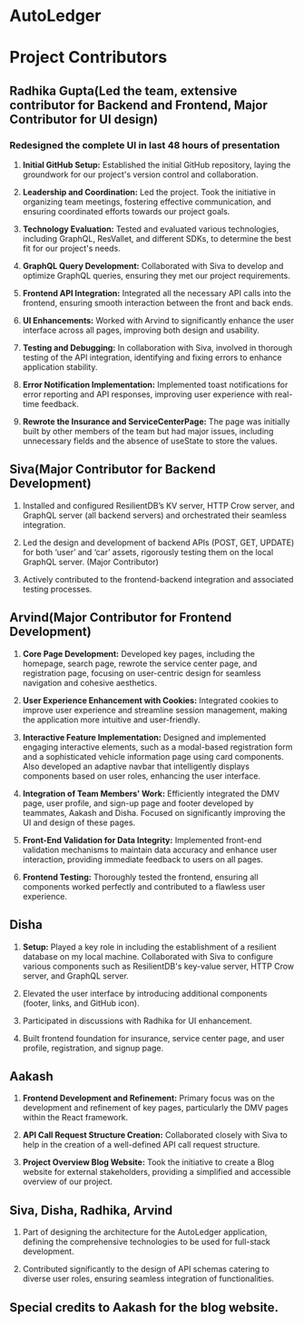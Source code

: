 # AutoLedger

# Project Contributors

## Radhika Gupta(Led the team, extensive contributor for Backend and Frontend, Major Contributor for UI design)

### Redesigned the complete UI in last 48 hours of presentation

1. **Initial GitHub Setup:** Established the initial GitHub repository, laying the groundwork for our project's version control and collaboration.
2. **Leadership and Coordination:** Led the project. Took the initiative in organizing team meetings, fostering effective communication, and ensuring coordinated efforts towards our project goals.

3. **Technology Evaluation:** Tested and evaluated various technologies, including GraphQL, ResVallet, and different SDKs, to determine the best fit for our project's needs.

4. **GraphQL Query Development:** Collaborated with Siva to develop and optimize GraphQL queries, ensuring they met our project requirements.

5. **Frontend API Integration:** Integrated all the necessary API calls into the frontend, ensuring smooth interaction between the front and back ends.

6. **UI Enhancements:** Worked with Arvind to significantly enhance the user interface across all pages, improving both design and usability.

7. **Testing and Debugging:** In collaboration with Siva, involved in thorough testing of the API integration, identifying and fixing errors to enhance application stability.

8. **Error Notification Implementation:** Implemented toast notifications for error reporting and API responses, improving user experience with real-time feedback.

9. **Rewrote the Insurance and ServiceCenterPage:** The page was initially built by other members of the team but had major issues, including unnecessary fields and the absence of useState to store the values.

## Siva(Major Contributor for Backend Development)

1. Installed and configured ResilientDB’s KV server, HTTP Crow server, and GraphQL server (all backend servers) and orchestrated their seamless integration.
   
2. Led the design and development of backend APIs (POST, GET, UPDATE) for both ‘user’ and ‘car’ assets, rigorously testing them on the local GraphQL server. (Major Contributor)

3. Actively contributed to the frontend-backend integration and associated testing processes.

## Arvind(Major Contributor for Frontend Development)

1. **Core Page Development:** Developed key pages, including the homepage, search page, rewrote the service center page, and registration page, focusing on user-centric design for seamless navigation and cohesive aesthetics.

2. **User Experience Enhancement with Cookies:** Integrated cookies to improve user experience and streamline session management, making the application more intuitive and user-friendly.

3. **Interactive Feature Implementation:** Designed and implemented engaging interactive elements, such as a modal-based registration form and a sophisticated vehicle information page using card components. Also developed an adaptive navbar that intelligently displays components based on user roles, enhancing the user interface.

4. **Integration of Team Members' Work:** Efficiently integrated the DMV page, user profile, and sign-up page and footer developed by teammates, Aakash and Disha. Focused on significantly improving the UI and design of these pages.

5. **Front-End Validation for Data Integrity:** Implemented front-end validation mechanisms to maintain data accuracy and enhance user interaction, providing immediate feedback to users on all pages.

6. **Frontend Testing:** Thoroughly tested the frontend, ensuring all components worked perfectly and contributed to a flawless user experience.

## Disha

1. **Setup:** Played a key role in including the establishment of a resilient database on my local machine. Collaborated with Siva to configure various components such as ResilientDB's key-value server, HTTP Crow server, and GraphQL server.

2. Elevated the user interface by introducing additional components (footer, links, and GitHub icon).

3. Participated in discussions with Radhika for UI enhancement.

4. Built frontend foundation for insurance, service center page, and user profile, registration, and signup page.

## Aakash

1. **Frontend Development and Refinement:** Primary focus was on the development and refinement of key pages, particularly the DMV pages within the React framework.

2. **API Call Request Structure Creation:** Collaborated closely with Siva to help in the creation of a well-defined API call request structure.

3. **Project Overview Blog Website:** Took the initiative to create a Blog website for external stakeholders, providing a simplified and accessible overview of our project.


## Siva, Disha, Radhika, Arvind

1. Part of designing the architecture for the AutoLedger application, defining the comprehensive technologies to be used for full-stack development.

2. Contributed significantly to the design of API schemas catering to diverse user roles, ensuring seamless integration of functionalities.

## Special credits to Aakash for the blog website.

